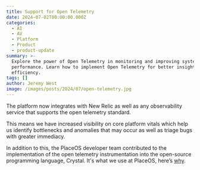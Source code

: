 ```yaml
---
title: Support for Open Telemetry
date: 2024-07-02T00:00:00.000Z
categories:
  - AI
  - AV
  - Platform
  - Product
  - product-update
summary: >-
  Explore the power of Open Telemetry in monitoring and improving system
  performance. Learn how to implement Open Telemetry for better insights and
  efficiency.
tags: []
author: Jeremy West
image: /images/posts/2024/07/open-telemetry.jpg
---
```

The platform now integrates with New Relic as well as any observability service that supports the open telemetry standard.

This means we have increased visibility on core platform vitals which help us identify bottlenecks and anomalies that may occur as well as triage bugs with greater immediacy.

In addition to this, the PlaceOS developer team contributed to the implementation of the open telemetry instrumentation into the open-source programming language, Crystal. It's what we use at PlaceOS, here’s [why](https://place.technology/resources/content?wchannelid=wi7i7xjkm3&wmediaid=wayo4lybbs).

‍
